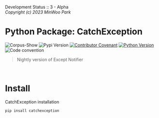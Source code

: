 Development Status :: 3 - Alpha <br>
*Copyright (c) 2023 MinWoo Park*
<br>
# Python Package: CatchException
![Corpus-Show](https://img.shields.io/badge/pypi-catchexception-orange)
![Pypi Version](https://img.shields.io/pypi/v/catchexception.svg)
[![Contributor Covenant](https://img.shields.io/badge/contributor%20covenant-v2.0%20adopted-black.svg)](code_of_conduct.md)
[![Python Version](https://img.shields.io/badge/python-3.6%2C3.7%2C3.8-black.svg)](code_of_conduct.md)
![Code convention](https://img.shields.io/badge/code%20convention-pep8-black)

> Nightly version of Except Notifier



<br>

# Install
CatchException installation
```
pip insall catchexception
```


<br>
